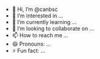 - 👋 Hi, I’m @canbsc
- 👀 I’m interested in ...
- 🌱 I’m currently learning ...
- 💞️ I’m looking to collaborate on ...
- 📫 How to reach me ...
- 😄 Pronouns: ...
- ⚡ Fun fact: ...

<!---
canbsc/canbsc is a ✨ special ✨ repository because its `README.md` (this file) appears on your GitHub profile.
You can click the Preview link to take a look at your changes.
--->

